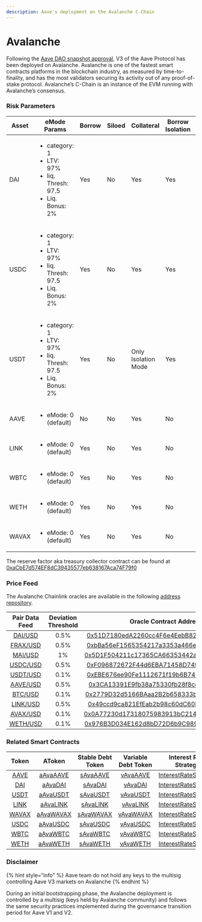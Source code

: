 ```yaml
---
description: Aave's deployment on the Avalanche C-Chain
---
```


# Avalanche

Following the [Aave DAO snapshot approval](https://snapshot.org/#/aave.eth/proposal/0x0f682decaf1657b36110beb6914a89dc16b305b163d7a75c22848f059ee9bd24), V3 of the Aave Protocol has been deployed on Avalanche. Avalanche is one of the fastest smart contracts platforms in the blockchain industry, as measured by time-to-finality, and has the most validators securing its activity out of any proof-of-stake protocol. Avalanche’s C-Chain is an instance of the EVM running with Avalanche’s consensus.

### Risk Parameters

| Asset | eMode Params     | Borrow | Siloed | Collateral | Borrow Isolation | LTV | Liq. Thresh | Liq. Bonus | Debt Ceil | Supply Cap | Borrow Cap | Reserve Factor |
| ----- | ---------------- | --- | --- | ---------- | ----- | --- | ----------  | ---------- | --------- | ----- | ----- | -------------- |
| DAI   | <ul><li>category: 1 </li><li>LTV: 97%</li><li>liq. Thresh: 97.5</li><li>Liq. Bonus: 2%</li></ul> | Yes | No | Yes | Yes | 75% | 80% |  5% | - | 2B | 0 | 10% |
| USDC  | <ul><li>category: 1 </li><li>LTV: 97%</li><li>liq. Thresh: 97.5</li><li>Liq. Bonus: 2%</li></ul> | Yes | No | Yes | Yes | 82.5% | 85% |  4% | - | 2B | 0 | 10% |
| USDT  | <ul><li>category: 1 </li><li>LTV: 97%</li><li>liq. Thresh: 97.5</li><li>Liq. Bonus: 2%</li></ul> | Yes | No | Only Isolation Mode | Yes | 75% | 80% |  5% | 5M | 2B | 0 | 10% |
| AAVE  | <ul><li>eMode: 0 (default)</li></ul> | No  | No | Yes | No | 60% | 70% | 7.5% | - | 0 | 0 |  0% |
| LINK  | <ul><li>eMode: 0 (default)</li></ul> | Yes | No | Yes | No | 50% | 65% | 7.5% | - | 0 | 0 | 20% |
| WBTC  | <ul><li>eMode: 0 (default)</li></ul> | Yes | No | Yes | No | 70% | 75% | 6.5% | - | 0 | 0 | 20% |
| WETH  | <ul><li>eMode: 0 (default)</li></ul> | Yes | No | Yes | No | 80% | 82.5% | 5% | - | 0 | 0 | 10% |
| WAVAX | <ul><li>eMode: 0 (default)</li></ul> | Yes | No | Yes | No | 65% | 70% | 10% | - | 0 | 0 | 20% |

The reserve factor aka treasury collector contract can be found at [0xaCbE7d574EF8dC39435577eb638167Aca74F79f0](https://snowtrace.io/address/0xaCbE7d574EF8dC39435577eb638167Aca74F79f0)

### Price Feed

The Avalanche Chainlink oracles are available in the following [address repository](https://docs.chain.link/docs/avalanche-price-feeds/).

| Pair Data Feed                                                              | Deviation Threshold | Oracle Contract Address                                                                                               |
| :-------------------------------------------------------------------------: | :-----------------: | :-------------------------------------------------------------------------------------------------------------------: |
| [DAI/USD](https://data.chain.link/avalanche/mainnet/stablecoins/dai-usd)    | 0.5%                | [0x51D7180edA2260cc4F6e4EebB82FEF5c3c2B8300](https://snowtrace.io/address/0x51D7180edA2260cc4F6e4EebB82FEF5c3c2B8300) |
| [FRAX/USD](https://data.chain.link/avalanche/mainnet/crypto-usd/frax-usd)   | 0.5%                | [0xbBa56eF1565354217a3353a466edB82E8F25b08e](https://snowtrace.io/address/0xbBa56eF1565354217a3353a466edB82E8F25b08e) |
| [MAI/USD](https://data.chain.link/avalanche/mainnet/crypto-usd/mimatic-usd) | 1%                  | [0x5D1F504211c17365CA66353442a74D4435A8b778](https://snowtrace.io/address/0x5D1F504211c17365CA66353442a74D4435A8b778) |
| [USDC/USD](https://data.chain.link/avalanche/mainnet/stablecoins/usdc-usd)  | 0.5%                | [0xF096872672F44d6EBA71458D74fe67F9a77a23B9](https://snowtrace.io/address/0xF096872672F44d6EBA71458D74fe67F9a77a23B9) |
| [USDT/USD](https://data.chain.link/avalanche/mainnet/stablecoins/usdt-usd)  | 0.1%                | [0xEBE676ee90Fe1112671f19b6B7459bC678B67e8a](https://snowtrace.io/address/0xEBE676ee90Fe1112671f19b6B7459bC678B67e8a) |
| [AAVE/USD](https://data.chain.link/avalanche/mainnet/crypto-usd/aave-usd)   | 0.5%                | [0x3CA13391E9fb38a75330fb28f8cc2eB3D9ceceED](https://snowtrace.io/address/0x3CA13391E9fb38a75330fb28f8cc2eB3D9ceceED) |
| [BTC/USD](https://data.chain.link/avalanche/mainnet/crypto-usd/btc-usd)     | 0.1%                | [0x2779D32d5166BAaa2B2b658333bA7e6Ec0C65743](https://snowtrace.io/address/0x2779D32d5166BAaa2B2b658333bA7e6Ec0C65743) |
| [LINK/USD](https://data.chain.link/avalanche/mainnet/crypto-usd/link-usd)   | 0.5%                | [0x49ccd9ca821EfEab2b98c60dC60F518E765EDe9a](https://snowtrace.io/address/0x49ccd9ca821EfEab2b98c60dC60F518E765EDe9a) |
| [AVAX/USD](https://data.chain.link/avalanche/mainnet/crypto-usd/avax-usd)   | 0.1%                | [0x0A77230d17318075983913bC2145DB16C7366156](https://snowtrace.io/address/0x0A77230d17318075983913bC2145DB16C7366156) |
| [WETH/USD](https://data.chain.link/avalanche/mainnet/crypto-usd/eth-usd)    | 0.1%                | [0x976B3D034E162d8bD72D6b9C989d545b839003b0](https://snowtrace.io/address/0x976B3D034E162d8bD72D6b9C989d545b839003b0) |


### Related Smart Contracts

| Token   | AToken | Stable Debt Token  | Variable Debt Token  | Interest Rate Strategy |
| :-----: | :----: | :----------------: | :------------------: | :--------------------: |
| [AAVE](https://snowtrace.io/address/0x63a72806098bd3d9520cc43356dd78afe5d386d9) | [aAvaAAVE](https://snowtrace.io/address/0xf329e36C7bF6E5E86ce2150875a84Ce77f477375) | [sAvaAAVE](https://snowtrace.io/address/0xfAeF6A702D15428E588d4C0614AEFb4348D83D48) | [vAvaAAVE](https://snowtrace.io/address/0xE80761Ea617F66F96274eA5e8c37f03960ecC679) | [InterestRateStrategy](https://snowtrace.io/address/0x79a906e8c998d2fb5C5D66d23c4c5416Fe0168D6#code) |
| [DAI](https://snowtrace.io/address/0xd586E7F844cEa2F87f50152665BCbc2C279D8d70) | [aAvaDAI](https://snowtrace.io/address/0x82E64f49Ed5EC1bC6e43DAD4FC8Af9bb3A2312EE) | [sAvaDAI](https://snowtrace.io/address/0xd94112B5B62d53C9402e7A60289c6810dEF1dC9B) | [vAvaDAI](https://snowtrace.io/address/0x8619d80FB0141ba7F184CbF22fd724116D9f7ffC)| [InterestRateStrategy](https://snowtrace.io/address/0xfab05a6aF585da2F96e21452F91E812452996BD3#code) |
| [USDT](https://snowtrace.io/address/0x9702230A8Ea53601f5cD2dc00fDBc13d4dF4A8c7#code) | [aAvaUSDT](https://snowtrace.io/address/0x6ab707Aca953eDAeFBc4fD23bA73294241490620#code) | [sAvaUSDT](https://snowtrace.io/address/0x70eFfc565DB6EEf7B927610155602d31b670e802#code) | [vAvaUSDT](https://snowtrace.io/address/0xfb00AC187a8Eb5AFAE4eACE434F493Eb62672df7#code) | [InterestRateStrategy](https://snowtrace.io/address/0xf4a0039F2d4a2EaD5216AbB6Ae4C4C3AA2dB9b82#code) |
| [LINK](https://snowtrace.io/address/0x5947BB275c521040051D82396192181b413227A3) | [aAvaLINK](https://snowtrace.io/address/0x191c10Aa4AF7C30e871E70C95dB0E4eb77237530) | [sAvaLINK](https://snowtrace.io/address/0x89D976629b7055ff1ca02b927BA3e020F22A44e4#code) | [vAvaLINK](https://snowtrace.io/address/0x953A573793604aF8d41F306FEb8274190dB4aE0e) | [InterestRateStrategy](https://snowtrace.io/address/0x79a906e8c998d2fb5C5D66d23c4c5416Fe0168D6#code) |
| [WAVAX](https://snowtrace.io/address/0xB31f66AA3C1e785363F0875A1B74E27b85FD66c7) | [aAvaWAVAX](https://snowtrace.io/address/0x6d80113e533a2C0fe82EaBD35f1875DcEA89Ea97) | [sAvaWAVAX](https://snowtrace.io/address/0xF15F26710c827DDe8ACBA678682F3Ce24f2Fb56E#code) | [vAvaWAVAX](https://snowtrace.io/address/0x4a1c3aD6Ed28a636ee1751C69071f6be75DEb8B8) | [InterestRateStrategy](https://snowtrace.io/address/0x79a906e8c998d2fb5C5D66d23c4c5416Fe0168D6#code) |
| [USDC](https://snowtrace.io/address/0xB97EF9Ef8734C71904D8002F8b6Bc66Dd9c48a6E) | [aAvaUSDC](https://snowtrace.io/address/0x625E7708f30cA75bfd92586e17077590C60eb4cD) | [sAvaUSDC](https://snowtrace.io/address/0x307ffe186F84a3bc2613D1eA417A5737D69A7007#code) | [vAvaUSDC](https://snowtrace.io/address/0xFCCf3cAbbe80101232d343252614b6A3eE81C989) | [InterestRateStrategy](https://snowtrace.io/address/0xf4a0039F2d4a2EaD5216AbB6Ae4C4C3AA2dB9b82#code) |
| [WBTC](https://snowtrace.io/address/0x50b7545627a5162F82A992c33b87aDc75187B218) | [aAvaWBTC](https://snowtrace.io/address/0x078f358208685046a11C85e8ad32895DED33A249) | [sAvaWBTC](https://snowtrace.io/address/0x633b207Dd676331c413D4C013a6294B0FE47cD0e#code) | [vAvaWBTC](https://snowtrace.io/address/0x92b42c66840C7AD907b4BF74879FF3eF7c529473) | [InterestRateStrategy](https://snowtrace.io/address/0x79a906e8c998d2fb5C5D66d23c4c5416Fe0168D6#code) |
| [WETH](https://snowtrace.io/address/0x49D5c2BdFfac6CE2BFdB6640F4F80f226bc10bAB) | [aAvaWETH](https://snowtrace.io/address/0xe50fA9b3c56FfB159cB0FCA61F5c9D750e8128c8) | [sAvaWETH](https://snowtrace.io/address/0xD8Ad37849950903571df17049516a5CD4cbE55F6#code) | [vAvaWETH](https://snowtrace.io/address/0x0c84331e39d6658Cd6e6b9ba04736cC4c4734351) | [InterestRateStrategy](https://snowtrace.io/address/0x79a906e8c998d2fb5C5D66d23c4c5416Fe0168D6#code) |

### Disclaimer

{% hint style=“info” %} Aave team do not hold any keys to the multisig controlling Aave V3 markets on Avalanche {% endhint %}

During an initial bootstrapping phase, the Avalanche deployment is controlled by a multisig (keys held by Avalanche community) and follows the same security practices implemented during the governance transition period for Aave V1 and V2.
